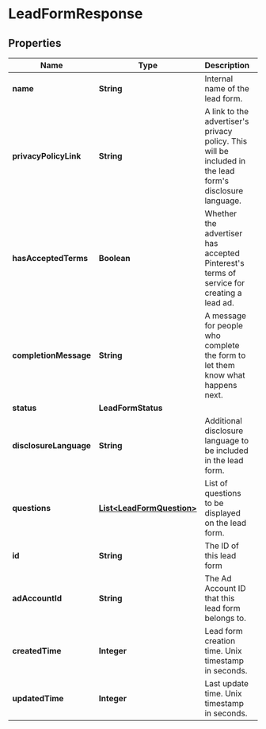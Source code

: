 

# LeadFormResponse


## Properties

| Name | Type | Description | Notes |
|------------ | ------------- | ------------- | -------------|
|**name** | **String** | Internal name of the lead form. |  [optional] |
|**privacyPolicyLink** | **String** | A link to the advertiser&#39;s privacy policy. This will be included in the lead form&#39;s disclosure language. |  [optional] |
|**hasAcceptedTerms** | **Boolean** | Whether the advertiser has accepted Pinterest&#39;s terms of service for creating a lead ad. |  [optional] |
|**completionMessage** | **String** | A message for people who complete the form to let them know what happens next. |  [optional] |
|**status** | **LeadFormStatus** |  |  [optional] |
|**disclosureLanguage** | **String** | Additional disclosure language to be included in the lead form. |  [optional] |
|**questions** | [**List&lt;LeadFormQuestion&gt;**](LeadFormQuestion.md) | List of questions to be displayed on the lead form. |  [optional] |
|**id** | **String** | The ID of this lead form |  [optional] |
|**adAccountId** | **String** | The Ad Account ID that this lead form belongs to. |  [optional] |
|**createdTime** | **Integer** | Lead form creation time. Unix timestamp in seconds. |  [optional] |
|**updatedTime** | **Integer** | Last update time. Unix timestamp in seconds. |  [optional] |



